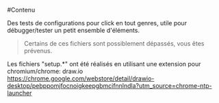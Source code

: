 #Contenu

Des tests de configurations pour click en tout genres, utile pour débugger/tester un petit ensemble d'éléments.

> Certains de ces fichiers sont possiblement dépassés, vous êtes prévenus.

Les fichiers "setup.*" ont été réalisés en utilisant une extension pour chromium/chrome: draw.io
https://chrome.google.com/webstore/detail/drawio-desktop/pebppomjfocnoigkeepgbmcifnnlndla?utm_source=chrome-ntp-launcher
